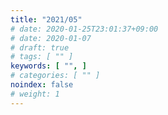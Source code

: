 ```yaml
---
title: "2021/05"
# date: 2020-01-25T23:01:37+09:00
# date: 2020-01-07
# draft: true
# tags: [ "" ]
keywords: [ "", ]
# categories: [ "" ]
noindex: false
# weight: 1
---
```

